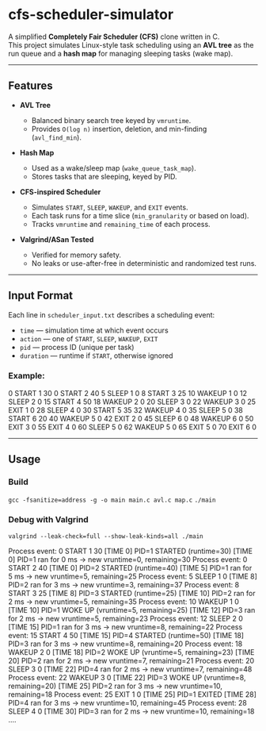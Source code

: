 #  cfs-scheduler-simulator

A simplified **Completely Fair Scheduler (CFS)** clone written in C.  
This project simulates Linux-style task scheduling using an **AVL tree** as the run queue and a **hash map** for managing sleeping tasks (wake map).

---

##  Features

- **AVL Tree**  
  - Balanced binary search tree keyed by `vmruntime`.  
  - Provides `O(log n)` insertion, deletion, and min-finding (`avl_find_min`).

- **Hash Map**  
  - Used as a wake/sleep map (`wake_queue_task_map`).  
  - Stores tasks that are sleeping, keyed by PID.

- **CFS-inspired Scheduler**  
  - Simulates `START`, `SLEEP`, `WAKEUP`, and `EXIT` events.  
  - Each task runs for a time slice (`min_granularity` or based on load).  
  - Tracks `vmruntime` and `remaining_time` of each process.

- **Valgrind/ASan Tested**  
  - Verified for memory safety.  
  - No leaks or use-after-free in deterministic and randomized test runs.

---

##  Input Format

Each line in `scheduler_input.txt` describes a scheduling event:


- `time` — simulation time at which event occurs  
- `action` — one of `START`, `SLEEP`, `WAKEUP`, `EXIT`  
- `pid` — process ID (unique per task)  
- `duration` — runtime if `START`, otherwise ignored  

### Example:

0  START   1  30
0  START   2  40
5  SLEEP   1  0
8  START   3  25
10 WAKEUP  1  0
12 SLEEP   2  0
15 START   4  50
18 WAKEUP  2  0
20 SLEEP   3  0
22 WAKEUP  3  0
25 EXIT    1  0
28 SLEEP   4  0
30 START   5  35
32 WAKEUP  4  0
35 SLEEP   5  0
38 START   6  20
40 WAKEUP  5  0
42 EXIT    2  0
45 SLEEP   6  0
48 WAKEUP  6  0
50 EXIT    3  0
55 EXIT    4  0
60 SLEEP   5  0
62 WAKEUP  5  0
65 EXIT    5  0
70 EXIT    6  0


---

##  Usage

### Build

`gcc -fsanitize=address -g -o main main.c avl.c map.c`
`./main`

### Debug with Valgrind

`valgrind --leak-check=full --show-leak-kinds=all ./main`

Process event: 0 START 1 30
[TIME 0] PID=1 STARTED (runtime=30)
[TIME 0] PID=1 ran for 0 ms → new vruntime=0, remaining=30
Process event: 0 START 2 40
[TIME 0] PID=2 STARTED (runtime=40)
[TIME 5] PID=1 ran for 5 ms → new vruntime=5, remaining=25
Process event: 5 SLEEP 1 0
[TIME 8] PID=2 ran for 3 ms → new vruntime=3, remaining=37
Process event: 8 START 3 25
[TIME 8] PID=3 STARTED (runtime=25)
[TIME 10] PID=2 ran for 2 ms → new vruntime=5, remaining=35
Process event: 10 WAKEUP 1 0
[TIME 10] PID=1 WOKE UP (vruntime=5, remaining=25)
[TIME 12] PID=3 ran for 2 ms → new vruntime=5, remaining=23
Process event: 12 SLEEP 2 0
[TIME 15] PID=1 ran for 3 ms → new vruntime=8, remaining=22
Process event: 15 START 4 50
[TIME 15] PID=4 STARTED (runtime=50)
[TIME 18] PID=3 ran for 3 ms → new vruntime=8, remaining=20
Process event: 18 WAKEUP 2 0
[TIME 18] PID=2 WOKE UP (vruntime=5, remaining=23)
[TIME 20] PID=2 ran for 2 ms → new vruntime=7, remaining=21
Process event: 20 SLEEP 3 0
[TIME 22] PID=4 ran for 2 ms → new vruntime=7, remaining=48
Process event: 22 WAKEUP 3 0
[TIME 22] PID=3 WOKE UP (vruntime=8, remaining=20)
[TIME 25] PID=2 ran for 3 ms → new vruntime=10, remaining=18
Process event: 25 EXIT 1 0
[TIME 25] PID=1 EXITED
[TIME 28] PID=4 ran for 3 ms → new vruntime=10, remaining=45
Process event: 28 SLEEP 4 0
[TIME 30] PID=3 ran for 2 ms → new vruntime=10, remaining=18
....
